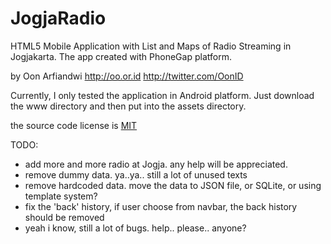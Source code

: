 JogjaRadio
==========

HTML5 Mobile Application with List and Maps of Radio Streaming in Jogjakarta.
The app created with PhoneGap platform.

by Oon Arfiandwi
http://oo.or.id
http://twitter.com/OonID

Currently, I only tested the application in Android platform.
Just download the www directory and then put into the assets directory.

the source code license is <a href="http://opensource.org/licenses/MIT">MIT</a>

TODO:
+ add more and more radio at Jogja. any help will be appreciated.
+ remove dummy data. ya..ya.. still a lot of unused texts
+ remove hardcoded data. move the data to JSON file, or SQLite, or using template system?
+ fix the 'back' history, if user choose from navbar, the back history should be removed
+ yeah i know, still a lot of bugs. help.. please.. anyone?
